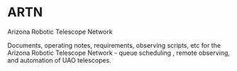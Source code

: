 # ARTN
Arizona Robotic Telescope Network

Documents, operating notes, requirements, observing scripts, etc for the Arizona Robotic Telescope Network - 
queue scheduling , remote observing, and automation of UAO telescopes.

